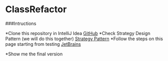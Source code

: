 # ClassRefactor

###Intructions 

*Clone this repository in IntelliJ Idea
[GitHub](https://github.com/hergin/Refactoring-JB.git)
*Check Strategy Design Pattern (we will do this together)
[Strategy Pattern](https://www.oodesign.com/strategy-pattern.html)
*Follow the steps on this page starting from testing
[JetBrains](https://www.jetbrains.com/help/idea/replace-conditional-logic-with-strategy-pattern.html)

*Show me the final version
